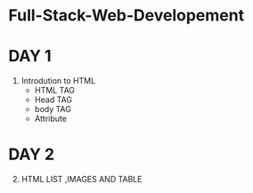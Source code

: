 # Full-Stack-Web-Developement

# DAY 1
1. Introdution to HTML
    * HTML TAG
    * Head TAG
    * body TAG
    * Attribute

# DAY 2
2. HTML LIST ,IMAGES AND TABLE

